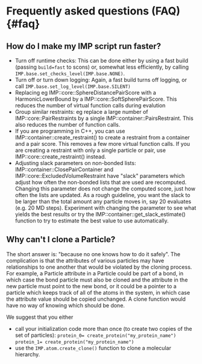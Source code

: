 Frequently asked questions (FAQ) {#faq}
================================

## How do I make my IMP script run faster?
* Turn off runtime checks: This can be done either by using a fast build (passing `build=fast` to scons) or, somewhat less efficiently, by calling `IMP.base.set_checks_level(IMP.base.NONE)`.
* Turn off or turn down logging: Again, a fast build turns off logging, or call `IMP.base.set_log_level(IMP.base.SILENT)`
* Replacing eg IMP::core::SphereDistancePairScore with a HarmonicLowerBound by a IMP::core::SoftSpherePairScore. This reduces the number of virtual function calls during evalution
* Group similar restraints: eg replace a large number of IMP::core::PairRestraints by a single IMP::container::PairsRestraint. This also reduces the number of function calls.
* If you are programming in C++, you can use IMP::container::create_restraint() to create a restraint from a container and a pair score. This removes a few more virtual function calls. If you are creating a restraint with only a single particle or pair, use IMP::core::create_restraint() instead.
* Adjusting slack parameters on non-bonded lists: IMP::container::ClosePairContainer and IMP::core::ExcludedVolumeRestraint have "slack" parameters which adjust how often the non-bonded lists that are used are recomputed. Changing this parameter does not change the computed score, just how often the lists are updated. As a rough guideline, you want the slack to be larger than the total amount any particle moves in, say 20 evaluates (e.g. 20 MD steps). Experiment with changing the parameter to see what yields the  best results or try the IMP::container::get_slack_estimate() function to try to estimate the best value to use automatically.

## Why can't I clone a Particle?
The short answer is: "because no one knows how to do it safely". The complication is that the attributes of various particles may have relationships to one another that would be violated by the cloning process. For example, a Particle attribute in a Particle could be part of a bond, in which case the bond particle must also be cloned and the attribute in the new particle must point to the new bond, or it could be a pointer to a particle which keeps track of all of the atoms in the system, in which case the attribute value should be copied unchanged. A clone function would have no way of knowing which should be done.

We suggest that you either
* call your initialization code more than once (to create two copies of the set of particles):
`protein_0= create_protein("my_protein_name")`
`protein_1= create_protein("my_protein_name")`
* use the `IMP.atom.create_clone()` function to clone a molecular hierarchy.
